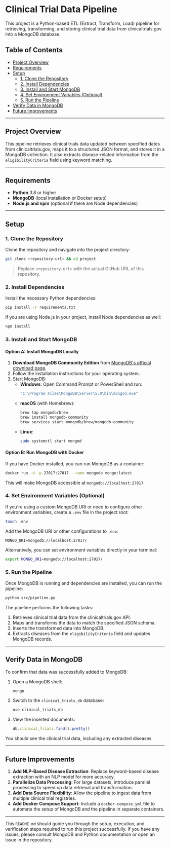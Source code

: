
# Clinical Trial Data Pipeline

This project is a Python-based ETL (Extract, Transform, Load) pipeline for retrieving, transforming, and storing clinical trial data from clinicaltrials.gov into a MongoDB database.

## Table of Contents
- [Project Overview](#project-overview)
- [Requirements](#requirements)
- [Setup](#setup)
  - [1. Clone the Repository](#1-clone-the-repository)
  - [2. Install Dependencies](#2-install-dependencies)
  - [3. Install and Start MongoDB](#3-install-and-start-mongodb)
  - [4. Set Environment Variables (Optional)](#4-set-environment-variables-optional)
  - [5. Run the Pipeline](#5-run-the-pipeline)
- [Verify Data in MongoDB](#verify-data-in-mongodb)
- [Future Improvements](#future-improvements)

---

## Project Overview

This pipeline retrieves clinical trials data updated between specified dates from clinicaltrials.gov, maps it to a structured JSON format, and stores it in a MongoDB collection. It also extracts disease-related information from the `eligibilityCriteria` field using keyword matching.

---

## Requirements

- **Python** 3.8 or higher
- **MongoDB** (local installation or Docker setup)
- **Node.js and npm** (optional if there are Node dependencies)

---

## Setup

### 1. Clone the Repository

Clone the repository and navigate into the project directory:

```bash
git clone <repository-url> && cd project
```

> Replace `<repository-url>` with the actual GitHub URL of this repository.

### 2. Install Dependencies

Install the necessary Python dependencies:

```bash
pip install -r requirements.txt
```

If you are using Node.js in your project, install Node dependencies as well:

```bash
npm install
```

### 3. Install and Start MongoDB

#### Option A: Install MongoDB Locally

1. **Download MongoDB Community Edition** from [MongoDB's official download page](https://www.mongodb.com/try/download/community).
2. Follow the installation instructions for your operating system.
3. Start MongoDB:
   - **Windows**: Open Command Prompt or PowerShell and run:
     ```bash
     "C:\Program Files\MongoDB\Server\5.0\bin\mongod.exe"
     ```
   - **macOS** (with Homebrew):
     ```bash
     brew tap mongodb/brew
     brew install mongodb-community
     brew services start mongodb/brew/mongodb-community
     ```
   - **Linux**:
     ```bash
     sudo systemctl start mongod
     ```

#### Option B: Run MongoDB with Docker

If you have Docker installed, you can run MongoDB as a container:

```bash
docker run -d -p 27017:27017 --name mongodb mongo:latest
```

This will make MongoDB accessible at `mongodb://localhost:27017`.

### 4. Set Environment Variables (Optional)

If you're using a custom MongoDB URI or need to configure other environment variables, create a `.env` file in the project root:

```bash
touch .env
```

Add the MongoDB URI or other configurations to `.env`:

```plaintext
MONGO_URI=mongodb://localhost:27017/
```

Alternatively, you can set environment variables directly in your terminal:

```bash
export MONGO_URI=mongodb://localhost:27017/
```

### 5. Run the Pipeline

Once MongoDB is running and dependencies are installed, you can run the pipeline:

```bash
python src/pipeline.py
```

The pipeline performs the following tasks:
1. Retrieves clinical trial data from the clinicaltrials.gov API.
2. Maps and transforms the data to match the specified JSON schema.
3. Inserts the transformed data into MongoDB.
4. Extracts diseases from the `eligibilityCriteria` field and updates MongoDB records.

---

## Verify Data in MongoDB

To confirm that data was successfully added to MongoDB:

1. Open a MongoDB shell:

   ```bash
   mongo
   ```

2. Switch to the `clinical_trials_db` database:

   ```javascript
   use clinical_trials_db
   ```

3. View the inserted documents:

   ```javascript
   db.clinical_trials.find().pretty()
   ```

You should see the clinical trial data, including any extracted diseases.

---

## Future Improvements

1. **Add NLP-Based Disease Extraction**: Replace keyword-based disease extraction with an NLP model for more accuracy.
2. **Parallelize Data Processing**: For large datasets, introduce parallel processing to speed up data retrieval and transformation.
3. **Add Data Source Flexibility**: Allow the pipeline to ingest data from multiple clinical trial registries.
4. **Add Docker Compose Support**: Include a `docker-compose.yml` file to automate the setup of MongoDB and the pipeline in separate containers.

---

This `README.md` should guide you through the setup, execution, and verification steps required to run this project successfully. If you have any issues, please consult MongoDB and Python documentation or open an issue in the repository.
